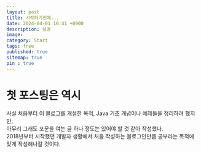 ```yaml
---
layout: post
title: 시작하기전에...
date: 2024-04-01 10:41 +0900
description: 설명
image:
category: Start
tags: free
published: true
sitemap: true
pin : true
---
```


# 첫 포스팅은 역시

사실 처음부터 이 블로그를 개설한 목적, Java 기초 개념이나 예제들을 정리하려 했지만,   
아무리 그래도 포문을 여는 글 하나 정도는 있어야 할 것 같아 작성했다.   
2018년부터 시작했던 개발자 생활에서 처음 작성하는 블로그인만큼 공부라는 목적에 맞게 작성해나갈 것이다.
